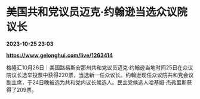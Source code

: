 # 美国共和党议员迈克·约翰逊当选众议院议长

**2023-10-25 23:03**

**https://www.gelonghui.com/live/1263414**

格隆汇10月26日｜美国路易斯安那州共和党议员迈克·约翰逊当地时间25日在众议院议长选举投票中获得220票，当选新一任众议长。约翰逊现任众议院共和党会议副主席，于24日晚被选为共和党内议长候选人。民主党候选人哈基姆·杰弗里斯获得了209票。